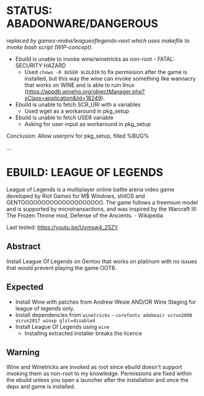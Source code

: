 # STATUS: **ABADONWARE/DANGEROUS**
*replaced by games-moba/leagueoflegends-next which uses makefile to invoke bash script (WIP-concept).*
- Ebuild is unable to invoke wine/winetricks as non-root - FATAL: SECURITY HAZARD
  - Used `chown -R $USER $LOLDIR` to fix permission after the game is installed, but this way the wine can invoke something like wannacry that works on WINE and is able to ruin linux (https://appdb.winehq.org/objectManager.php?sClass=application&iId=18249).
- Ebuild is unable to fetch SCR_URI with a variables
  - Used wget as a workaround in pkg_setup
- Ebuild is unable to fetch USER variable
  - Asking for user-input as workaround in pkg_setup

Conclusion: Allow userpriv for pkg_setup, filled %BUG%

...

# EBUILD: LEAGUE OF LEGENDS
League of Legends is a multiplayer online battle arena video game developed by Riot Games for M$ Windows, shitOS and GENTOOOOOOOOOOOOOOOOOOOO.
The game follows a freemium model and is supported by microtransactions, and was inspired by the Warcraft III: The Frozen Throne mod, Defense of the Ancients. - Wikipedia

Last tested: https://youtu.be/Uvmsw4_25ZY

## Abstract
Install League Of Legends on Gentoo that works on platinum with no issues that would prevent playing the game OOTB.

## Expected
- Install Wine with patches from Andrew Wesie AND/OR Wine Staging for league of legends only.
- Install dependencies from `winetricks` - `corefonts adobeair vcrun2008 vcrun2017 winxp glsl=disabled`
- Install League Of Legends using `wine` 
   - Installing extracted installer breaks the licence 

## Warning
Wine and Winetricks are invoked as root since ebuild doesn't support invoking them as non-root to my knowledge. Permissions are fixed within the ebuild unless you open a launcher after the installation and once the deps and game is installed.

